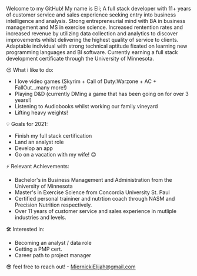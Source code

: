 Welcome to my GitHub! 
My name is Eli; A full stack developer with 11+ years of customer service and sales experience seeking entry into business intelligence and analysis. Strong entrepreneurial mind with BA in business management and MS in exercise science. Increased rentention rates and increased revenue by utilizing data collection and analytics to discover improvements whilst delivering the highest quality of service to clients. Adaptable individual with strong technical aptitude fixated on learning new programming languages and BI software. Currently earning a full stack development certificate through the University of Minnesota. 


😍 What i like to do:
+ I love video games (Skyrim + Call of Duty:Warzone + AC + FallOut...many more!)
+ Playing D&D (currently DMing a game that has been going on for over 3 years!)
+ Listening to Audiobooks whilst working our family vineyard
+ Lifting heavy weights! 


💡 Goals for 2021:
+ Finish my full stack certification 
+ Land an analyst role 
+ Develop an app 
+ Go on a vacation with my wife! 😊


⚡ Relevant Achievements:
+ Bachelor's in Business Management and Administration from the University of Minnesota 
+ Master's in Exercise Science from Concordia University St. Paul
+ Certified personal traininer and nutrtion coach through NASM and Precision Nutrition respectively. 
+ Over 11 years of customer service and sales experience in mutliple industries and levels. 


🛠 Interested in:
+ Becoming an analyst / data role 
+ Getting a PMP cert. 
+ Career path to project manager

😎 feel free to reach out! - MiernickiElijah@gmail.com
